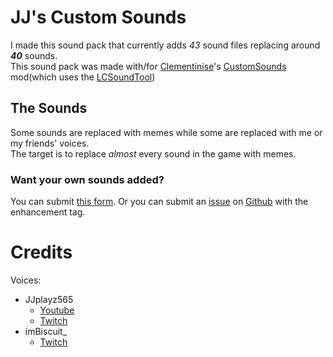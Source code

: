 # JJ's Custom Sounds

I made this sound pack that currently adds *43* sound files replacing around ***40*** sounds.  
This sound pack was made with/for [Clementinise](https://thunderstore.io/c/lethal-company/p/Clementinise/)'s [CustomSounds](https://thunderstore.io/c/lethal-company/p/Clementinise/CustomSounds/) mod(which uses the [LCSoundTool](https://thunderstore.io/c/lethal-company/p/no00ob/LCSoundTool/))

## The Sounds

Some sounds are replaced with memes while some are replaced with me or my friends' voices.  
The target is to replace *almost* every sound in the game with memes.

### Want your own sounds added?

You can submit [this form](https://docs.google.com/forms/d/e/1FAIpQLSeNR4uiOBxVe8inzf6bLyMiyD03FF86aefDJIRBuu-iDunnOA/viewform?usp=sf_link).
Or you can submit an [issue](https://github.com/JJplayz565/JJs-Custom-Sounds/issues) on [Github](https://github.com/JJplayz565/JJs-Custom-Sounds) with the enhancement tag.

# Credits

Voices:
- JJplayz565
	- [Youtube](https://www.youtube.com/channel/UCzM-XsfVm7nwLh-dkNV6VeQ)
	- [Twitch](https://www.twitch.tv/jjplayz565)
- imBiscuit_
	- [Twitch](https://www.twitch.tv/imbiscuit_)
